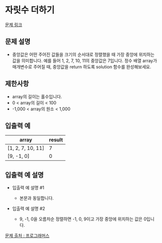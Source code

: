 # 자릿수 더하기

[문제 링크](https://school.programmers.co.kr/learn/courses/30/lessons/120811)

## 문제 설명

- 중앙값은 어떤 주어진 값들을 크기의 순서대로 정렬했을 때 가장 중앙에 위치하는 값을 의미합니다. 예를 들어 1, 2, 7, 10, 11의 중앙값은 7입니다. 정수 배열 array가 매개변수로 주어질 때, 중앙값을 return 하도록 solution 함수를 완성해보세요.

## 제한사항

- array의 길이는 홀수입니다.
- 0 < array의 길이 < 100
- -1,000 < array의 원소 < 1,000

## 입출력 예

| array             | result |
| ----------------- | ------ |
| [1, 2, 7, 10, 11] | 7      |
| [9, -1, 0]        | 0      |

## 입출력 예 설명

- 입출력 예 설명 #1

  - 본문과 동일합니다.

- 입출력 예 설명 #2
  - 9, -1, 0을 오름차순 정렬하면 -1, 0, 9이고 가장 중앙에 위치하는 값은 0입니다.

[문제 출처 : 프로그래머스](https://school.programmers.co.kr/learn/challenges?order=acceptance_desc&levels=0)

